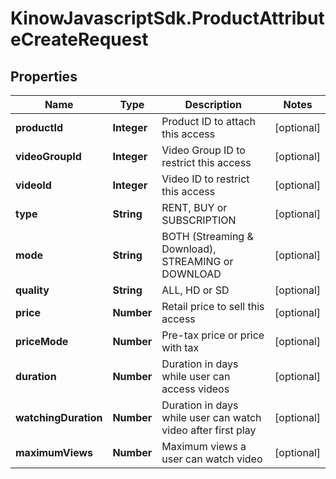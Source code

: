 # KinowJavascriptSdk.ProductAttributeCreateRequest

## Properties
Name | Type | Description | Notes
------------ | ------------- | ------------- | -------------
**productId** | **Integer** | Product ID to attach this access | [optional] 
**videoGroupId** | **Integer** | Video Group ID to restrict this access | [optional] 
**videoId** | **Integer** | Video ID to restrict this access | [optional] 
**type** | **String** | RENT, BUY or SUBSCRIPTION | [optional] 
**mode** | **String** | BOTH (Streaming &amp; Download), STREAMING or DOWNLOAD | [optional] 
**quality** | **String** | ALL, HD or SD | [optional] 
**price** | **Number** | Retail price to sell this access | [optional] 
**priceMode** | **Number** | Pre-tax price or price with tax | [optional] 
**duration** | **Number** | Duration in days while user can access videos | [optional] 
**watchingDuration** | **Number** | Duration in days while user can watch video after first play | [optional] 
**maximumViews** | **Number** | Maximum views a user can watch video | [optional] 


